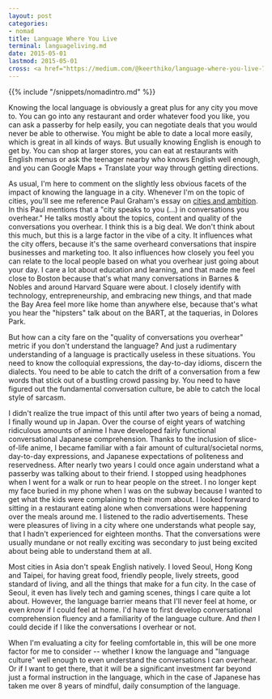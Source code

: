 ```yaml
---
layout: post
categories:
- nomad
title: Language Where You Live
terminal: languageliving.md
date: 2015-05-01
lastmod: 2015-05-01
cross: <a href="https://medium.com/@keerthiko/language-where-you-live-72324ad298e7">on Medium</a>
---
```


{{% include "/snippets/nomadintro.md" %}}


Knowing the local language is obviously a great plus for any city you move to. You can go into any restaurant and order whatever food you like, you can ask a passerby for help easily, you can negotiate deals that you would never be able to otherwise. You might be able to date a local more easily, which is great in all kinds of ways. But usually knowing English is enough to get by. You can shop at larger stores, you can eat at restaurants with English menus or ask the teenager nearby who knows English well enough, and you can Google Maps + Translate your way through getting directions.

As usual, I'm here to comment on the slightly less obvious facets of the impact of knowing the language in a city. Whenever I'm on the topic of cities, you'll see me reference Paul Graham's essay on [cities and ambition](http://paulgraham.com/cities.html). In this Paul mentions that a "city speaks to you (...) in conversations you overhear." He talks mostly about the topics, content and quality of the conversations you overhear. I think this is a big deal. We don't think about this much, but this is a large factor in the vibe of a city. It influences what the city offers, because it's the same overheard conversations that inspire businesses and marketing too. It also influences how closely you feel you can relate to the local people based on what you overhear just going about your day. I care a lot about education and learning, and that made me feel close to Boston because that's what many conversations in Barnes & Nobles and around Harvard Square were about. I closely identify with technology, entrepreneurship, and embracing new things, and that made the Bay Area feel more like home than anywhere else, because that's what you hear the "hipsters" talk about on the BART, at the taquerias, in Dolores Park.

But how can a city fare on the "quality of conversations you overhear" metric if you don't understand the language? And just a rudimentary understanding of a language is practically useless in these situations. You need to know the colloquial expressions, the day-to-day idioms, discern the dialects. You need to be able to catch the drift of a conversation from a few words that stick out of a bustling crowd passing by. You need to have figured out the fundamental conversation culture, be able to catch the local style of sarcasm.

I didn't realize the true impact of this until after two years of being a nomad, I finally wound up in Japan. Over the course of eight years of watching ridiculous amounts of anime I have developed fairly functional conversational Japanese comprehension. Thanks to the inclusion of slice-of-life anime, I became familiar with a fair amount of cultural/societal norms, day-to-day expressions, and Japanese expectations of politeness and reservedness. After nearly two years I could once again understand what a passerby was talking about to their friend. I stopped using headphones when I went for a walk or run to hear people on the street. I no longer kept my face buried in my phone when I was on the subway because I wanted to get what the kids were complaining to their mom about. I looked forward to sitting in a restaurant eating alone when conversations were happening over the meals around me. I listened to the radio advertisements. These were pleasures of living in a city where one understands what people say, that I hadn't experienced for eighteen months. That the conversations were usually mundane or not really exciting was secondary to just being excited about being able to understand them at all.

Most cities in Asia don't speak English natively. I loved Seoul, Hong Kong and Taipei, for having great food, friendly people, lively streets, good standard of living, and all the things that make for a fun city. In the case of Seoul, it even has lively tech and gaming scenes, things I care quite a lot about. However, the language barrier means that I'll never feel at home, or even *know* if I could feel at home. I'd have to first develop conversational comprehension fluency and a familiarity of the language culture. And *then* I could decide if I like the conversations I overhear or not.

When I'm evaluating a city for feeling comfortable in, this will be one more factor for me to consider -- whether I know the language and "language culture" well enough to even understand the conversations I can overhear. Or if I want to get there, that it will be a significant investment far beyond just a formal instruction in the language, which in the case of Japanese has taken me over 8 years of mindful, daily consumption of the language.